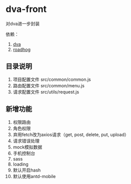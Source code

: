 # dva-front
对dva进一步封装

依赖：
1. [dva](https://dvajs.com/)
2. [roadhog](https://github.com/sorrycc/roadhog)

## 目录说明
1. 项目配置文件 src/common/common.js
2. 路由配置文件 src/common/menu.js
3. 请求配置文件 src/utils/request.js

## 新增功能
1. 权限路由
2. 角色权限
3. 弃用fetch改为axios请求（get, post, delete, put, upload）
4. 请求错误处理
5. mock模拟数据
6. 手机控制台
7. sass
8. loading
9. 默认开启hash
10. 默认使用antd-mobile
